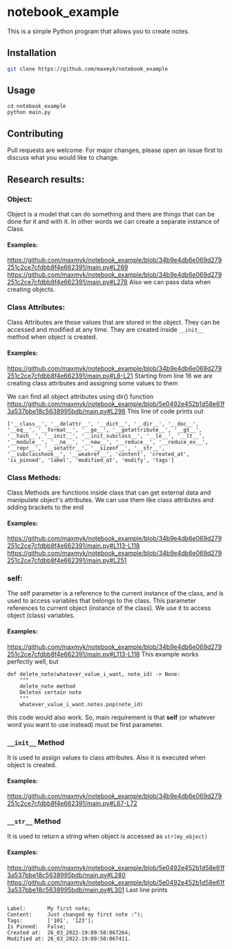 # notebook_example

This is a simple Python program that allows you to create notes.

## Installation

```bash
git clone https://github.com/maxmyk/notebook_example
```

## Usage

```
cd notebook_example
python main.py
```

## Contributing
Pull requests are welcome. For major changes, please open an issue first to discuss what you would like to change.

## Research results:
### Object: 
Object is a model that can do something and there are things that can be done for it and with it. In other words we can create a separate instance of Class.
#### Examples: 
https://github.com/maxmyk/notebook_example/blob/34b9e4db6e069d279251c2ce7cfdbb8f4e662391/main.py#L269
https://github.com/maxmyk/notebook_example/blob/34b9e4db6e069d279251c2ce7cfdbb8f4e662391/main.py#L278
Also we can pass data when creating objects.

### Class Attributes: 
Class Attributes are those values that are stored in the object. They can be accessed and modified at any time. They are created inside `__init__` method when object is created.
#### Examples:
https://github.com/maxmyk/notebook_example/blob/34b9e4db6e069d279251c2ce7cfdbb8f4e662391/main.py#L8-L21
Starting from line 16 we are creating class attributes and assigning some values to them

We can find all object attributes using dir() function
https://github.com/maxmyk/notebook_example/blob/5e0492e452b1d58e61f3a537bbe18c5638995bdb/main.py#L298
This line of code prints out
```
['__class__', '__delattr__', '__dict__', '__dir__', '__doc__', '__eq__', '__format__', '__ge__', '__getattribute__', '__gt__', '__hash__', '__init__', '__init_subclass__', '__le__', '__lt__', '__module__', '__ne__', '__new__', '__reduce__', '__reduce_ex__', '__repr__', '__setattr__', '__sizeof__', '__str__', '__subclasshook__', '__weakref__', 'content', 'created_at', 'is_pinned', 'label', 'modified_at', 'modify', 'tags']
```


### Class Methods: 
Class Methods are functions inside class that can get external data and manipulate object's attributes. We can use them like class attributes and adding brackets to the end
#### Examples:
https://github.com/maxmyk/notebook_example/blob/34b9e4db6e069d279251c2ce7cfdbb8f4e662391/main.py#L113-L118
https://github.com/maxmyk/notebook_example/blob/34b9e4db6e069d279251c2ce7cfdbb8f4e662391/main.py#L251

### self:
The self parameter is a reference to the current instance of the class, and is used to access variables that belongs to the class.
This parameter references to current object (instance of the class). We use it to access object (class) variables.
#### Examples:
https://github.com/maxmyk/notebook_example/blob/34b9e4db6e069d279251c2ce7cfdbb8f4e662391/main.py#L113-L118
This example works perfectly well, but
```
def delete_note(whatever_value_i_want, note_id) -> None:
    """
    delete_note method
    Deletes certain note
    """
    whatever_value_i_want.notes.pop(note_id)
```
this code would also work. So, main requirement is that __self__ (or whatever word you want to use instead) must be first parameter.

### `__init__` Method
It is used to assign values to class attributes. Also it is executed when object is created.
#### Examples:
https://github.com/maxmyk/notebook_example/blob/34b9e4db6e069d279251c2ce7cfdbb8f4e662391/main.py#L67-L72

### `__str__` Method
It is used to return a string when object is accessed as `str(my_object)`
#### Examples:
https://github.com/maxmyk/notebook_example/blob/5e0492e452b1d58e61f3a537bbe18c5638995bdb/main.py#L280
https://github.com/maxmyk/notebook_example/blob/5e0492e452b1d58e61f3a537bbe18c5638995bdb/main.py#L301
Last line prints
```

Label:       My first note;
Content:     Just changed my first note :^);
Tags:        ['101', '123'];
Is Pinned:   False;
Created at:  26_03_2022-19:09:50:067264;
Modified at: 26_03_2022-19:09:50:067411.
```
